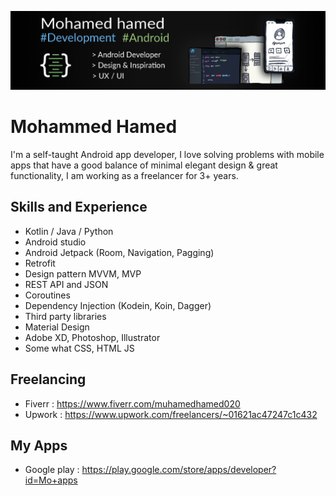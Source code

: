 ![design and development](https://github.com/mohamedhamedd/mohamedhamedd/blob/main/background6.png)
# Mohammed Hamed
I'm a self-taught Android app developer, I love solving problems with mobile apps that have a good balance 
of minimal elegant design & great functionality, I am working as a freelancer for 3+ years.

## Skills and Experience
* Kotlin / Java / Python 
* Android studio 
* Android Jetpack (Room, Navigation, Pagging) 
* Retrofit
* Design pattern MVVM, MVP 
* REST API and JSON 
* Coroutines
* Dependency Injection (Kodein, Koin, Dagger) 
* Third party libraries
* Material Design
* Adobe XD, Photoshop, Illustrator
* Some what CSS, HTML JS

## Freelancing
* Fiverr : https://www.fiverr.com/muhamedhamed020
* Upwork : https://www.upwork.com/freelancers/~01621ac47247c1c432

## My Apps
* Google play : https://play.google.com/store/apps/developer?id=Mo+apps


